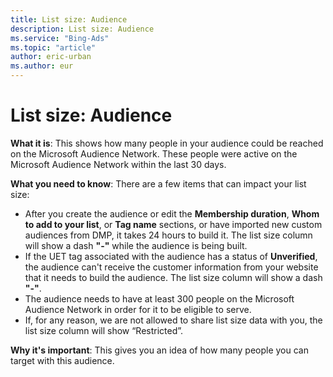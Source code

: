 ```yaml
---
title: List size: Audience
description: List size: Audience
ms.service: "Bing-Ads"
ms.topic: "article"
author: eric-urban
ms.author: eur
---
```


# List size: Audience

**What it is**: This shows how many people in your audience could be reached on the Microsoft Audience Network. These people were active on the Microsoft Audience Network within the last 30 days.

**What you need to know**: There are a few items that can impact your list size:
- After you create the audience or edit the **Membership duration**, **Whom to add to your list**, or **Tag name** sections, or have imported new custom audiences from DMP, it takes 24 hours to build it. The list size column will show a dash **"-"** while the audience is being built.
- If the UET tag associated with the audience has a status of **Unverified**, the audience can't receive the customer information from your website that it needs to build the audience.        The list size column will show a dash **"-"**.
- The audience needs to have at least 300 people on the Microsoft Audience Network in order for it to be eligible to serve.
- If, for any reason, we are not allowed to share list size data with you, the list size column will show “Restricted”.

**Why it's important**: This gives you an idea of how many people you can target with this audience.


